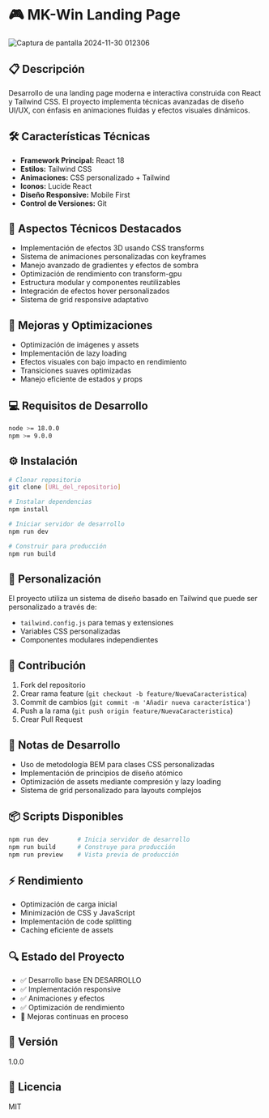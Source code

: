 # 🎮 MK-Win Landing Page

![Captura de pantalla 2024-11-30 012306](https://github.com/user-attachments/assets/9ca331f6-11db-4b19-b72a-b5dc434aa9ba)

## 📋 Descripción
Desarrollo de una landing page moderna e interactiva construida con React y Tailwind CSS. El proyecto implementa técnicas avanzadas de diseño UI/UX, con énfasis en animaciones fluidas y efectos visuales dinámicos.

## 🛠️ Características Técnicas
- **Framework Principal:** React 18
- **Estilos:** Tailwind CSS
- **Animaciones:** CSS personalizado + Tailwind
- **Iconos:** Lucide React
- **Diseño Responsive:** Mobile First
- **Control de Versiones:** Git

## 🔧 Aspectos Técnicos Destacados
- Implementación de efectos 3D usando CSS transforms
- Sistema de animaciones personalizadas con keyframes
- Manejo avanzado de gradientes y efectos de sombra
- Optimización de rendimiento con transform-gpu
- Estructura modular y componentes reutilizables
- Integración de efectos hover personalizados
- Sistema de grid responsive adaptativo

## 🚀 Mejoras y Optimizaciones
- Optimización de imágenes y assets
- Implementación de lazy loading
- Efectos visuales con bajo impacto en rendimiento
- Transiciones suaves optimizadas
- Manejo eficiente de estados y props

## 💻 Requisitos de Desarrollo
```bash
node >= 18.0.0
npm >= 9.0.0
```

## ⚙️ Instalación
```bash
# Clonar repositorio
git clone [URL_del_repositorio]

# Instalar dependencias
npm install

# Iniciar servidor de desarrollo
npm run dev

# Construir para producción
npm run build
```

## 🎨 Personalización
El proyecto utiliza un sistema de diseño basado en Tailwind que puede ser personalizado a través de:
- `tailwind.config.js` para temas y extensiones
- Variables CSS personalizadas
- Componentes modulares independientes

## 🤝 Contribución
1. Fork del repositorio
2. Crear rama feature (`git checkout -b feature/NuevaCaracteristica`)
3. Commit de cambios (`git commit -m 'Añadir nueva característica'`)
4. Push a la rama (`git push origin feature/NuevaCaracteristica`)
5. Crear Pull Request

## 📝 Notas de Desarrollo
- Uso de metodología BEM para clases CSS personalizadas
- Implementación de principios de diseño atómico
- Optimización de assets mediante compresión y lazy loading
- Sistema de grid personalizado para layouts complejos

## 📦 Scripts Disponibles
```bash
npm run dev        # Inicia servidor de desarrollo
npm run build      # Construye para producción
npm run preview    # Vista previa de producción
```

## ⚡ Rendimiento
- Optimización de carga inicial
- Minimización de CSS y JavaScript
- Implementación de code splitting
- Caching eficiente de assets

## 🔍 Estado del Proyecto
- ✅ Desarrollo base EN DESARROLLO
- ✅ Implementación responsive
- ✅ Animaciones y efectos
- ✅ Optimización de rendimiento
- 📌 Mejoras continuas en proceso

## 📌 Versión
1.0.0

## 📄 Licencia
MIT
